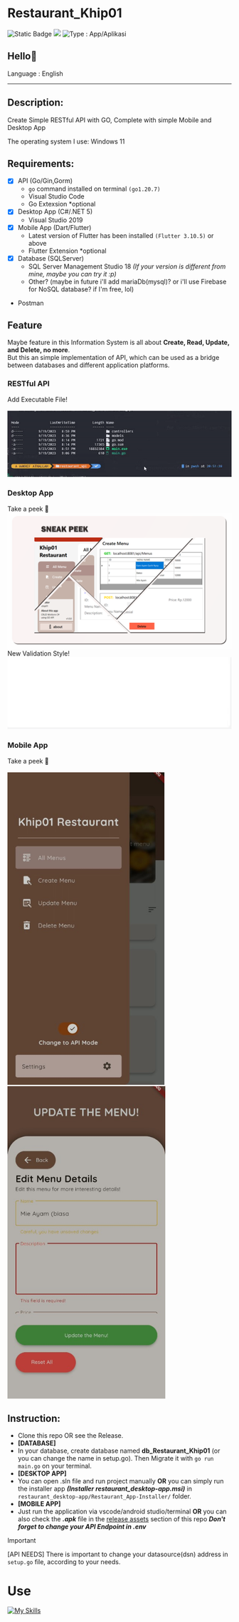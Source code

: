 # Restaurant_Khip01

<img alt="Static Badge" src="https://img.shields.io/badge/Type-Tool%2FAlat (API)-blue?style=flat&color=cyan"> ![](https://img.shields.io/badge/Type-Desktop%20App%2FAplikasi%20Desktop-purple) <img src="https://img.shields.io/badge/Type-Mobile App%2FAplikasi Mobile-green" alt="Type : App/Aplikasi">

## Hello👋

Language : English

---

## Description:
Create Simple RESTful API with GO, Complete with simple Mobile and Desktop App

The operating system I use: Windows 11

## Requirements:

- [x]  API (Go/Gin,Gorm)
    - ```go``` command installed on terminal ```(go1.20.7)```
    - Visual Studio Code
    - Go Extexsion *optional
- [x] Desktop App (C#/.NET 5) 
    - Visual Studio 2019
- [x] Mobile App (Dart/Flutter) 
    - Latest version of Flutter has been installed ```(Flutter 3.10.5)``` or above
    - Flutter Extension *optional
- [x] Database (SQLServer) 
    - SQL Server Management Studio 18 _(If your version is different from mine, maybe you can try it :p)_
    - Other? (maybe in future i'll add mariaDb(mysql)? or i'll use Firebase for NoSQL database? if I'm free, lol)
- Postman

## Feature
Maybe feature in this Information System is all about **Create, Read, Update, and Delete, no more**. <br>
But this an simple implementation of API, which can be used as a bridge between databases and different application platforms.

### RESTful API
Add Executable File! <br><br>
![](https://github.com/Khip01/Restaurant_Khip01/blob/main/src/API_Go.gif)

### Desktop App 
Take a peek 👀 <br>
![](https://github.com/Khip01/Restaurant_Khip01/blob/main/src/Desktop-App_Sneak-Peek.png) <br>
New Validation Style! <br>
![](https://github.com/Khip01/Restaurant_Khip01/blob/main/src/desktop_validator.gif) <br>

### Mobile App
Take a peek 👀 <br>
![]() <br>
<img src="https://github.com/Khip01/Restaurant_Khip01/blob/main/src/Mobile-App_Sneak-Peek.jpg" alt="Mobile-App_Sneak-Peek" height="700"/>
<img src="https://github.com/Khip01/Restaurant_Khip01/blob/main/src/Mobile-App_Sneak-Peek2.jpg" alt="Mobile-App_Sneak-Peek2" height="700"/>

## Instruction:
- Clone this repo OR see the Release.
- **[DATABASE]**
- In your database, create database named  **db_Restaurant_Khip01** (or you can change the name in setup.go). Then Migrate it with ```go run main.go``` on your terminal.
- **[DESKTOP APP]**
- You can open .sln file and run project manually **OR** you can simply run the installer app **_(Installer restaurant_desktop-app.msi)_** in ```restaurant_desktop-app/Restaurant_App-Installer/``` folder.
- **[MOBILE APP]**
- Just run the application via vscode/android studio/terminal **OR** you can also check the **_.apk_** file in the [release assets](https://github.com/Khip01/Restaurant_Khip01/releases/tag/2.1.0) section of this repo ***Don't forget to change your API Endpoint in .env***

> [!IMPORTANT]
> [API NEEDS] There is important to change your datasource(dsn) address in ```setup.go``` file, according to your needs. 

# Use
[![My Skills](https://skillicons.dev/icons?i=go,vscode,cs,dotnet,visualstudio,dart,flutter,androidstudio)](https://github.com/Khip01)
